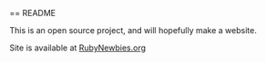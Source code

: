 == README

This is an open source project, and will hopefully make a website. 

Site is available at [RubyNewbies.org](rubynewb.herokuapp.com)